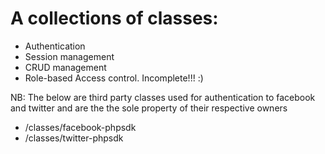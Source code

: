 # A collections of classes:
- Authentication
- Session management
- CRUD management
- Role-based Access control. Incomplete!!! :)

NB: The below are third party classes used for authentication to facebook and twitter and are the the sole property of their respective owners
- /classes/facebook-phpsdk
- /classes/twitter-phpsdk

